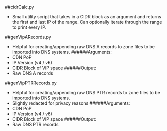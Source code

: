 ##cidrCalc.py
- Small utility script that takes in a CIDR block as an argument and returns the first and last IP of the range. Can optionally iterate through the range to print every IP.

##genVipARecords.py
- Helpful for creating/appending raw DNS A records to zone files to be imported into DNS systems.
######Arguments:
- CDN PoP
- IP Version (v4 / v6)
- CIDR Block of VIP space
######Output:
- Raw DNS A records

##genVipPTRRecords.py
- Helpful for creating/appending raw DNS PTR records to zone files to be imported into DNS systems.
- Slightly redacted for privacy reasons
######Arguments:
- CDN PoP
- IP Version (v4 / v6)
- CIDR Block of VIP space
######Output:
- Raw DNS PTR records
